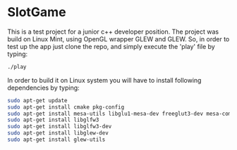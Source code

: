# SlotGame
This is a test project for a junior c++ developer position. The project was build on Linux Mint, using OpenGL wrapper GLEW and GLEW. So, in order to test up the app just clone the repo, and simply execute the 'play' file by typing:

```sh
./play
```
In order to build it on Linux system you will have to install following dependencies by typing:

```sh
sudo apt-get update
sudo apt-get install cmake pkg-config
sudo apt-get install mesa-utils libglu1-mesa-dev freeglut3-dev mesa-common-dev
sudo apt-get install libglfw3
sudo apt-get install libglfw3-dev
sudo apt-get install libglew-dev
sudo apt-get install glew-utils
```
